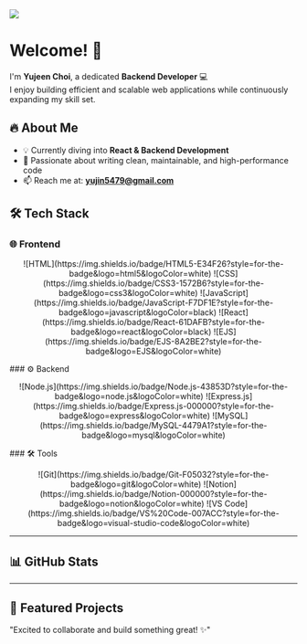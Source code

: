 <!-- 타이틀 -->
<img src="https://capsule-render.vercel.app/api?type=waving&color=auto&height=300&section=header&text=ChoiVerse&fontSize=90" />

# Welcome! 👋  
I'm **Yujeen Choi**, a dedicated **Backend Developer** 💻  
I enjoy building efficient and scalable web applications while continuously expanding my skill set.  

## 🔥 About Me  
- 💡 Currently diving into **React & Backend Development**  
- 🚀 Passionate about writing clean, maintainable, and high-performance code  
- 📫 Reach me at: **yujin5479@gmail.com**  



  
## 🛠 Tech Stack  

### 🌐 Frontend  
<p align="center">
![HTML](https://img.shields.io/badge/HTML5-E34F26?style=for-the-badge&logo=html5&logoColor=white)  
![CSS](https://img.shields.io/badge/CSS3-1572B6?style=for-the-badge&logo=css3&logoColor=white)  
![JavaScript](https://img.shields.io/badge/JavaScript-F7DF1E?style=for-the-badge&logo=javascript&logoColor=black)  
![React](https://img.shields.io/badge/React-61DAFB?style=for-the-badge&logo=react&logoColor=black)  
![EJS](https://img.shields.io/badge/EJS-8A2BE2?style=for-the-badge&logo=EJS&logoColor=white)  
</p>
### ⚙️ Backend  
<p align="center">
![Node.js](https://img.shields.io/badge/Node.js-43853D?style=for-the-badge&logo=node.js&logoColor=white)  
![Express.js](https://img.shields.io/badge/Express.js-000000?style=for-the-badge&logo=express&logoColor=white)  
![MySQL](https://img.shields.io/badge/MySQL-4479A1?style=for-the-badge&logo=mysql&logoColor=white)  
</p>
### 🛠 Tools  
<p align="center">
![Git](https://img.shields.io/badge/Git-F05032?style=for-the-badge&logo=git&logoColor=white)  
![Notion](https://img.shields.io/badge/Notion-000000?style=for-the-badge&logo=notion&logoColor=white)  
![VS Code](https://img.shields.io/badge/VS%20Code-007ACC?style=for-the-badge&logo=visual-studio-code&logoColor=white)  
</p>

---  

## 📊 GitHub Stats  

---  

## 🚀 Featured Projects 

"Excited to collaborate and build something great! ✨"
